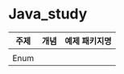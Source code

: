 # Java_study

| 주제   | 개념                                         | 예제 패키지명      |
|---------------------|----------------------------------------------|-------------------|
|        |                                             |           |
|    Enum   |             |              |
